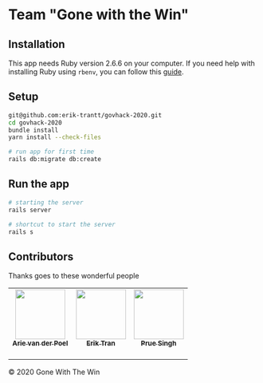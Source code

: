 # Team "Gone with the Win"



## Installation
This app needs Ruby version 2.6.6 on your computer. If you need help with installing Ruby using `rbenv`, you can follow this [guide](https://www.digitalocean.com/community/tutorials/how-to-install-ruby-on-rails-with-rbenv-on-ubuntu-18-04#step-1-%E2%80%93-install-rbenv-and-dependencies).


## Setup

```bash
git@github.com:erik-trantt/govhack-2020.git
cd govhack-2020
bundle install
yarn install --check-files

# run app for first time
rails db:migrate db:create
```

## Run the app
```bash
# starting the server
rails server

# shortcut to start the server
rails s
```

## Contributors

Thanks goes to these wonderful people
<!-- prettier-ignore-start -->
<!-- markdownlint-disable -->
<table>
  <tr>
    <td align="center"><a href="https://github.com/arievdp/"><img src="https://avatars1.githubusercontent.com/u/63568512?s=400&u=52808425006d200bd675d00f95771c9a912e5a5f&v=4" width="100px;" alt=""/><br /><sub><b>Arie van der Poel</b></sub></a><br /><a href="" title="(Code"><sub><b></b></sub></a><br /></td>
    <td align="center"><a href="https://github.com/erik-trantt"><img src="https://avatars0.githubusercontent.com/u/44339322?s=460&u=67b405f2210f1f981efc3e6f55b6b416bed22539&v=4" width="100px;" alt=""/><br /><sub><b>Erik Tran</b></sub></a><br /><a href="" title="Code"><sub><b></b></sub></a><br /></td>
    <td align="center"><a href="https://github.com/pruesinghnagra/"><img src="https://avatars0.githubusercontent.com/u/6743181?s=460&u=3b072ac624dde253029d0189b39ef33211fe2dbc&v=4" width="100px;" alt=""/><br /><sub><b>Prue Singh</b></sub></a><br /><a href="" title=""><sub><b></b></sub></a><br /></td>
  </tr>
</table>



&#169; 2020 Gone With The Win

